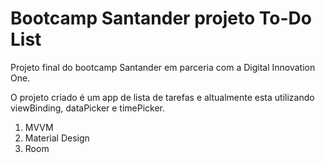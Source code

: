 # Bootcamp Santander projeto To-Do List

Projeto final do bootcamp Santander em parceria com a Digital Innovation One.

O projeto criado é um app de lista de tarefas e altualmente esta utilizando viewBinding, dataPicker e timePicker.

1. MVVM
2. Material Design
3. Room


